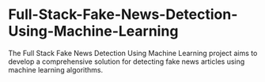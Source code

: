# Full-Stack-Fake-News-Detection-Using-Machine-Learning
The Full Stack Fake News Detection Using Machine Learning project aims to develop a comprehensive solution for detecting fake news articles using machine learning algorithms.
